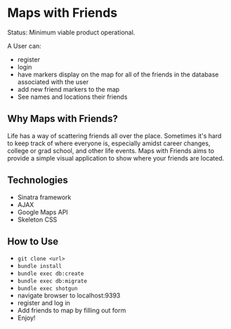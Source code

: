# Maps with Friends
Status: Minimum viable product operational.

A User can:
- register
- login
- have markers display on the map for all of the friends in the database associated with the user
- add new friend markers to the map
- See names and locations their friends

## Why Maps with Friends?
Life has a way of scattering friends all over the place.
Sometimes it's hard to keep track of where everyone is, especially amidst career changes, college or grad school, and other life events.
Maps with Friends aims to provide a simple visual application to show where your friends are located.

## Technologies
- Sinatra framework
- AJAX
- Google Maps API
- Skeleton CSS

##  How to Use
- `git clone <url>`
- `bundle install`
- `bundle exec db:create`
- `bundle exec db:migrate`
- `bundle exec shotgun`
- navigate browser to localhost:9393
- register and log in
- Add friends to map by filling out form
- Enjoy!
